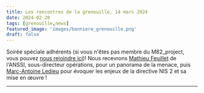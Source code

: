 ```yaml
---
title: Les rencontres de la grenouille, 14 mars 2024
date: 2024-02-20
tags: [grenouille,news]
featured_image: 'images/banniere_grenouille.png'
draft: false
---
```


Soirée spéciale adhérents (si vous n'êtes pas membre du M82_project, vous pouvez [nous rejoindre ici](https://www.helloasso.com/associations/m82-project/adhesions/adhesion-m82-project-2023))!
Nous recevrons [Mathieu Feuillet](https://www.linkedin.com/in/mathieufeuillet/) de l'ANSSI, sous-directeur opérations, pour un panorama de la menace,
puis [Marc-Antoine Ledieu](https://www.linkedin.com/in/marc-antoine-ledieu-a040917/) pour évoquer les enjeux de la directive NIS 2 et sa mise en œuvre !

---
